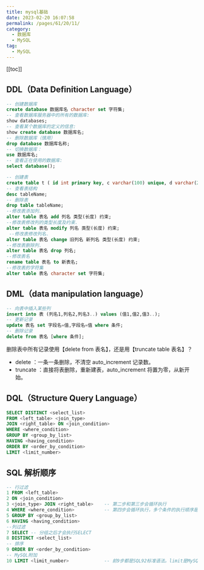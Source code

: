 ```yaml
---
title: mysql基础
date: 2023-02-20 16:07:58
permalink: /pages/61/20/11/
category: 
  - 数据库
  - MySQL
tag: 
  - MySQL
---
```


<!-- more -->

[[toc]]

## DDL（Data Definition Language）

```sql
-- 创建数据库
create database 数据库名 character set 字符集;
-- 查看数据库服务器中的所有的数据库:
show databases;
-- 查看某个数据库的定义的信息:
show create database 数据库名;
-- 删除数据库（慎用）
drop database 数据库名称;
-- 切换数据库：
use 数据库名;
-- 查看正在使用的数据库:
select database();

-- 创建表
create table t ( id int primary key, c varchar(100) unique, d varchar(200) not null ) engine = innodb charset = utf8;
-- 查看表结构
desc tableName;
-- 删除表
drop table tableName;
--修改表添加列.
alter table 表名 add 列名 类型(长度) 约束;
--修改表修改列的类型长度及约束.
alter table 表名 modify 列名 类型(长度) 约束;
 --修改表修改列名.
alter table 表名 change 旧列名 新列名 类型(长度) 约束;
--修改表删除列.
alter table 表名 drop 列名;
--修改表名
rename table 表名 to 新表名;
--修改表的字符集
alter table 表名 character set 字符集;
```

## DML（data manipulation language）

```sql
-- 向表中插入某些列
insert into 表 (列名1,列名2,列名3..) values (值1,值2,值3..);
-- 更新记录
update 表名 set 字段名=值,字段名=值 where 条件;
-- 删除记录
delete from 表名 [where 条件];
```

删除表中所有记录使用【delete from 表名】，还是用【truncate table 表名】？

- delete ：一条一条删除，不清空 auto_increment 记录数。
- truncate ：直接将表删除，重新建表，auto_increment 将置为零，从新开始。

## DQL（Structure Query Language）

```sql
SELECT DISTINCT <select_list>
FROM <left_table> <join_type>
JOIN <right_table> ON <join_condition>
WHERE <where_condition>
GROUP BY <group_by_list>
HAVING <having_condition>
ORDER BY <order_by_condition>
LIMIT <limit_number>
```

## SQL 解析顺序

```sql
-- 行过滤
1 FROM <left_table>
2 ON <join_condition>
3 <join_type> JOIN <right_table>    -- 第二步和第三步会循环执行
4 WHERE <where_condition>           -- 第四步会循环执行，多个条件的执行顺序是从左往右的。
5 GROUP BY <group_by_list>
6 HAVING <having_condition>
--列过滤
7 SELECT -- 分组之后才会执行SELECT
8 DISTINCT <select_list>
-- 排序
9 ORDER BY <order_by_condition>
-- MySQL附加
10 LIMIT <limit_number>             -- 前9步都是SQL92标准语法。limit是MySQL的独有语法。
```
